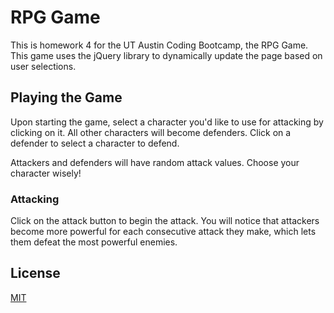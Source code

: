 # RPG Game
This is homework 4 for the UT Austin Coding Bootcamp, the RPG Game. This game uses the jQuery library to dynamically update the page based on user selections. 

## Playing the Game

Upon starting the game, select a character you'd like to use for attacking by clicking on it. All other characters will become defenders. Click on a defender to select a character to defend.

Attackers and defenders will have random attack values. Choose your character wisely!

### Attacking

Click on the attack button to begin the attack. You will notice that attackers become more powerful for each consecutive attack they make, which lets them defeat the most powerful enemies.

## License
[MIT](https://choosealicense.com/licenses/mit/)